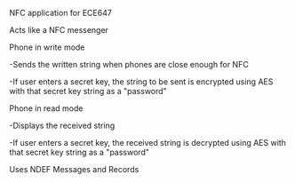 NFC application for ECE647

Acts like a NFC messenger


Phone in write mode

-Sends the written string when phones are close enough for NFC

-If user enters a secret key, the string to be sent is encrypted using AES with that secret key string as a "password"


Phone in read mode

-Displays the received string

-If user enters a secret key, the received string is decrypted using AES with that secret key string as a "password"


Uses NDEF Messages and Records
